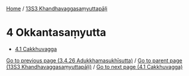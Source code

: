 
[Home](/) / [13S3 Khandhavaggasaṃyuttapāḷi](../13S3.md)

# 4 Okkantasaṃyutta

* [4.1 Cakkhuvagga](4/4.1.md)

[Go to previous page (3.4.26 Adukkhamasukhīsutta)](3/3.4/3.4.26.md) / [Go to parent page (13S3 Khandhavaggasaṃyuttapāḷi)](0.md) / [Go to next page (4.1 Cakkhuvagga)](4/4.1.md)


